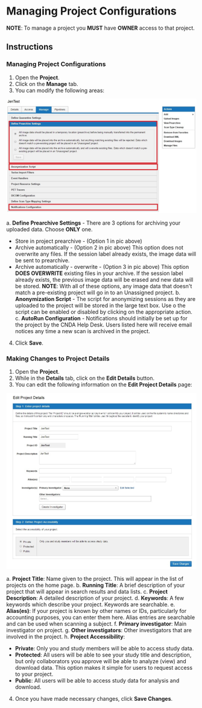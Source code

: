 # Managing Project Configurations
**NOTE**: To manage a project you **MUST** have **OWNER** access to that project.

## Instructions
### Managing Project Configurations
1. Open the **Project**.
2. Click on the **Manage** tab.
3. You can modify the following areas:

![project configuration](images/ManageProjs1.jpg)

  a. **Define Prearchive Settings** - There are 3 options for archiving your uploaded data. Choose **ONLY** one.
  - Store in project prearchive - (Option 1 in pic above)
  - Archive automatically - (Option 2 in pic above) This option does not overwrite any files. If the session label already exists, the image data will be sent to prearchive.
  - Archive automatically - overwrite - (Option 3 in pic above) This option **DOES OVERWRITE** existing files in your archive. If the session label already exists, the previous image data will be erased and new data will be stored.
**NOTE**: With all of these options, any image data that doesn't match a pre-existing project will go in to an Unassigned project.
  b. **Anonymization Script** - The script for anonymizing sessions as they are uploaded to the project will be stored in the large text box. Use o the script can be enabled or disabled by clicking on the appropriate action.
  c. **AutoRun Configuration** - Notifications should initially be set up for the project by the CNDA Help Desk. Users listed here will receive email notices any time a new scan is archived in the project.
4. Click **Save**.

### Making Changes to Project Details
1. Open the **Project**.
2. While in the **Details** tab, click on the **Edit Details** button.
3. You can edit the following information on the **Edit Project Details** page:

![edit project configuration](images/ManageProjs2.jpg)

  a. **Project Title**: Name given to the project. This will appear in the list of projects on the home page.
  b. **Running Title**: A brief description of your project that will appear in search results and data lists.
  c. **Project Description**: A detailed description of your project.
  d. **Keywords**: A few keywords which describe your project. Keywords are searchable.
  e. **Alias(es)**: If your project is known by other names or IDs, particularly for accounting purposes, you can enter them here. Alias entries are searchable and can be used when scanning a subject.
  f. **Primary investigator**: Main investigator on project.
  g. **Other investigators**: Other investigators that are involved in the project.
  h. **Project Accessibility**:
  - **Private**: Only you and study members will be able to access study data.
  - **Protected**: All users will be able to see your study title and description, but only collaborators you approve will be able to analyze (view) and download data. This option makes it simple for users to request access to your project.
  - **Public**: All users will be able to access study data for analysis and download.
 4. Once you have made necessary changes, click **Save Changes**.
